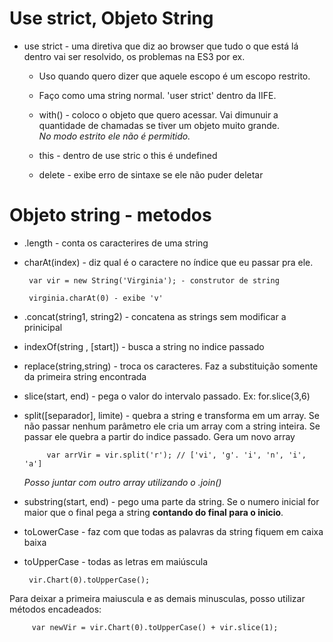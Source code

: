 # Use strict, Objeto String

* use strict - uma diretiva que diz ao browser que tudo o que está lá dentro vai ser resolvido, os problemas na ES3 por ex.  
    * Uso quando quero dizer que aquele escopo é um escopo restrito.  
    * Faço como uma string normal. 'user strict' dentro da IIFE.

    * with() - coloco o objeto que quero acessar. Vai dimunuir a quantidade de chamadas se tiver um objeto muito grande.  
    _No modo estrito ele não é permitido._

    * this - dentro de use stric o this é undefined

    * delete - exibe erro de sintaxe se ele não puder deletar


# Objeto string - metodos


 * .length - conta os caracterires de uma string   
 * charAt(index) - diz qual é o caractere no índice que eu passar pra ele.
        
        var vir = new String('Virginia'); - construtor de string

        virginia.charAt(0) - exibe 'v'
 * .concat(string1, string2) - concatena as strings sem modificar a prinicipal

 * indexOf(string , [start]) -  busca a string no indice passado 
 * replace(string,string) - troca os caracteres. Faz a substituição somente da primeira string encontrada
 * slice(start, end) - pega o valor do intervalo passado. Ex: for.slice(3,6)  

 * split([separador], limite) - quebra a string e transforma em um array. Se não passar nenhum parâmetro ele cria um array com a string inteira. Se passar ele quebra a partir do indice passado. Gera um novo array

            var arrVir = vir.split('r'); // ['vi', 'g'. 'i', 'n', 'i', 'a']
    
    _Posso juntar com outro array utilizando o .join()_

 * substring(start, end) - pego uma parte da string. Se o numero inicial for maior que o final pega a string **contando do final para o inicio**.

 * toLowerCase - faz com que todas as palavras da string fiquem em caixa baixa
 * toUpperCase - todas as letras em maiúscula
                
        vir.Chart(0).toUpperCase();


Para deixar a primeira maiuscula e as demais minusculas, posso utilizar métodos encadeados:


         var newVir = vir.Chart(0).toUpperCase() + vir.slice(1);
                


        